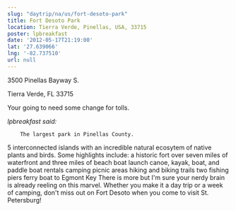 ```yaml
---
slug: "daytrip/na/us/fort-desoto-park"
title: Fort Desoto Park
location: Tierra Verde, Pinellas, USA, 33715
poster: lpbreakfast
date: '2012-05-17T21:19:00'
lat: '27.639066'
lng: '-82.737510'
url: null
---
```


3500 Pinellas Bayway S.

 Tierra Verde, FL 33715

Your going to need some change for tolls.

<em>lpbreakfast said:</em>

        The largest park in Pinellas County.
5 interconnected islands with an incredible natural ecosytem of native plants and birds. 
Some highlights include:
a historic fort
over seven miles of waterfront and three miles of beach
boat launch
canoe, kayak, boat, and paddle boat rentals
camping
picnic areas
hiking and biking trails
two fishing piers
ferry boat to Egmont Key
There is more but I'm sure your nerdy brain is already reeling on this marvel. Whether you make it a day trip or a week of camping, don't miss out on Fort Desoto when you come to visit St. Petersburg!
